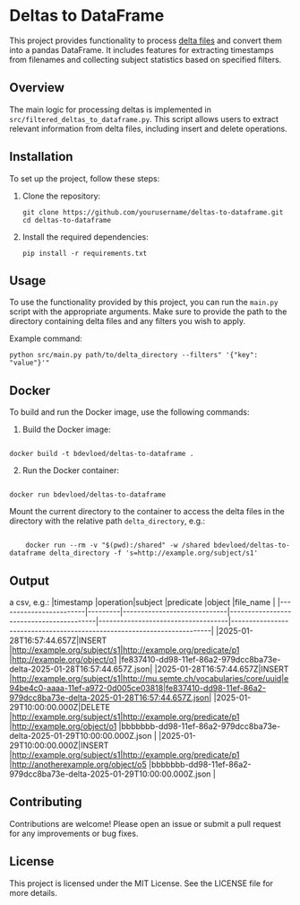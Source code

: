 # Deltas to DataFrame

This project provides functionality to process [delta files](https://github.com/lblod/delta-tutorial) and convert them into a pandas DataFrame. It includes features for extracting timestamps from filenames and collecting subject statistics based on specified filters.

## Overview

The main logic for processing deltas is implemented in `src/filtered_deltas_to_dataframe.py`. This script allows users to extract relevant information from delta files, including insert and delete operations.

## Installation

To set up the project, follow these steps:

1. Clone the repository:

   ```
   git clone https://github.com/yourusername/deltas-to-dataframe.git
   cd deltas-to-dataframe
   ```

2. Install the required dependencies:
   ```
   pip install -r requirements.txt
   ```

## Usage

To use the functionality provided by this project, you can run the `main.py` script with the appropriate arguments. Make sure to provide the path to the directory containing delta files and any filters you wish to apply.

Example command:

```
python src/main.py path/to/delta_directory --filters" '{"key": "value"}'"
```

## Docker

To build and run the Docker image, use the following commands:

1. Build the Docker image:

```

docker build -t bdevloed/deltas-to-dataframe .

```

2. Run the Docker container:

```

docker run bdevloed/deltas-to-dataframe

```

Mount the current directory to the container to access the delta files in the directory with the relative path `delta_directory`, e.g.:

```

    docker run --rm -v "$(pwd):/shared" -w /shared bdevloed/deltas-to-dataframe delta_directory -f 's=http://example.org/subject/s1'

```

## Output

a csv, e.g.:
|timestamp |operation|subject |predicate |object |file_name |
|------------------------|---------|-----------------------------|-----------------------------------------|------------------------------------|------------------------------------------------------------------------|
|2025-01-28T16:57:44.657Z|INSERT |http://example.org/subject/s1|http://example.org/predicate/p1 |http://example.org/object/o1 |fe837410-dd98-11ef-86a2-979dcc8ba73e-delta-2025-01-28T16:57:44.657Z.json|
|2025-01-28T16:57:44.657Z|INSERT |http://example.org/subject/s1|http://mu.semte.ch/vocabularies/core/uuid|e94be4c0-aaaa-11ef-a972-0d005ce03818|fe837410-dd98-11ef-86a2-979dcc8ba73e-delta-2025-01-28T16:57:44.657Z.json|
|2025-01-29T10:00:00.000Z|DELETE |http://example.org/subject/s1|http://example.org/predicate/p1 |http://example.org/object/o1 |bbbbbbb-dd98-11ef-86a2-979dcc8ba73e-delta-2025-01-29T10:00:00.000Z.json |
|2025-01-29T10:00:00.000Z|INSERT |http://example.org/subject/s1|http://example.org/predicate/p1 |http://anotherexample.org/object/o5 |bbbbbbb-dd98-11ef-86a2-979dcc8ba73e-delta-2025-01-29T10:00:00.000Z.json |

## Contributing

Contributions are welcome! Please open an issue or submit a pull request for any improvements or bug fixes.

## License

This project is licensed under the MIT License. See the LICENSE file for more details.

```

```
